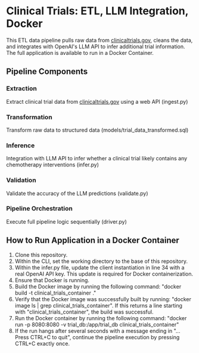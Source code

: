 # Clinical Trials: ETL, LLM Integration, Docker
This ETL data pipeline pulls raw data from [clinicaltrials.gov](clinicaltrials.gov), cleans the data, and integrates with OpenAI's LLM API to infer additional trial information. The full application is available to run in a Docker Container.

## Pipeline Components
### Extraction
Extract clinical trial data from [clinicaltrials.gov](clinicaltrials.gov) using a web API (ingest.py)

### Transformation
Transform raw data to structured data (models/trial_data_transformed.sql)

### Inference
Integration with LLM API to infer whether a clinical trial likely contains any chemotherapy interventions (infer.py)

### Validation
Validate the accuracy of the LLM predictions (validate.py)

### Pipeline Orchestration
Execute full pipeline logic sequentially (driver.py)


## How to Run Application in a Docker Container
1. Clone this repository.
2. Within the CLI, set the working directory to the base of this repository.
3. Within the infer.py file, update the client instantiation in line 34 with a real OpenAI API key. This update is required for Docker containerization.
4. Ensure that Docker is running.
6. Build the Docker image by running the following command: "docker build -t clinical_trials_container ."
7. Verify that the Docker image was successfully built by running: "docker image ls | grep clinical_trials_container". If this returns a line starting with "clinical_trials_container", the build was successful.
8. Run the Docker container by running the following command: "docker run -p 8080:8080 -v trial_db:/app/trial_db clinical_trials_container"
9. If the run hangs after several seconds with a message ending in "... Press CTRL+C to quit", continue the pipeline execution by pressing CTRL+C exactly once.
